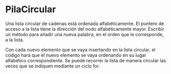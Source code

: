 # PilaCircular
Una lista circular de cadenas está ordenada alfabéticamente. El puntero de acceso a la lista tiene la dirección del nodo alfabéticamente mayor. Escribir un método para añadir una nueva palabra, en el orden que le corresponde, a la lista.

Con cada nuevo elemento que se vaya insertando en la lista circular, el código hará que el nuevo elemento se vaya ordenando en su lugar alfabético correspondiente. Se puede recorrer la lista de manera circular las veces que se indiquen mediante un ciclo for.
